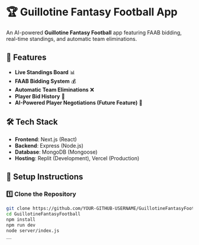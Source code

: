# 🏆 Guillotine Fantasy Football App

An AI-powered **Guillotine Fantasy Football** app featuring FAAB bidding, real-time standings, and automatic team eliminations. 

## 🚀 Features
- **Live Standings Board** 📊
- **FAAB Bidding System** 💰
- **Automatic Team Eliminations** ❌
- **Player Bid History** 📜
- **AI-Powered Player Negotiations (Future Feature)** 🤖

## 🛠 Tech Stack
- **Frontend**: Next.js (React)
- **Backend**: Express (Node.js)
- **Database**: MongoDB (Mongoose)
- **Hosting**: Replit (Development), Vercel (Production)

## 📌 Setup Instructions
### **1️⃣ Clone the Repository**
```bash
git clone https://github.com/YOUR-GITHUB-USERNAME/GuillotineFantasyFootball.git
cd GuillotineFantasyFootball
npm install
npm run dev
node server/index.js
__